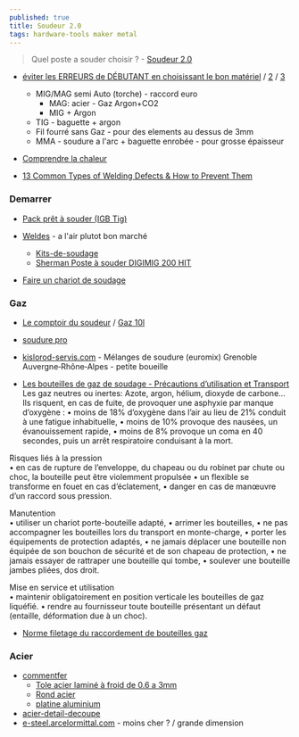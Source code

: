 ```yaml
---
published: true
title: Soudeur 2.0
tags: hardware-tools maker metal
---
```

> Quel poste a souder choisir ? - [Soudeur 2.0](https://www.youtube.com/watch?v=OJNb0512_cg)

- [éviter les ERREURS de DÉBUTANT en choisissant le bon matériel](https://www.youtube.com/watch?v=aiNl3enuMzA) / [2](https://www.youtube.com/watch?v=kZvakDwDMnc) / [3](https://www.youtube.com/watch?v=G3Gg9VVSo00)
	- MIG/MAG semi Auto (torche) - raccord euro 
    	- MAG: acier - Gaz Argon+CO2
    	- MIG + Argon
    - TIG - baguette + argon
    - Fil fourré sans Gaz - pour des elements au dessus de 3mm
    - MMA - soudure a l'arc + baguette enrobée - pour grosse épaisseur
    
- [Comprendre la chaleur](https://www.youtube.com/watch?v=FGJWxkIg6Ok)
- [13 Common Types of Welding Defects & How to Prevent Them](https://weldguru.com/common-welding-defects/)

### Demarrer
- [Pack prêt à souder (IGB Tig)](https://www.igbtig.com/postes-a-souder-mig-c102x3886317)
- [Weldes](https://weldes.fr/) - a l'air plutot bon marché
	- [Kits-de-soudage](https://weldes.fr/fr_FR/c/Kits-de-soudage/260/1/default/3)
    - [Sherman Poste à souder DIGIMIG 200 HIT](https://weldes.fr/fr_FR/p/Sherman-Poste-a-souder-DIGIMIG-200-HIT/5953)
    
- [Faire un chariot de soudage](https://www.youtube.com/watch?v=4QVkGkJT_kE)

### Gaz
- [Le comptoir du soudeur](https://lecomptoirdusoudeur.com/156-bouteilles-de-gaz) / [Gaz 10l](https://lecomptoirdusoudeur.com/bouteilles-de-gaz/808-pack-lk13001-cnr-gaz.html)

- [soudure pro](https://www.soudure.pro/)

- [kislorod-servis.com](https://kislorod-servis.com/fr/lyon/grenoble/euromix) - Mélanges de soudure (euromix) Grenoble Auvergne‐Rhône‐Alpes - petite boueille

- [Les bouteilles de gaz de soudage - Précautions d’utilisation et Transport
](https://www.soudeurs.com/site/les-bouteilles-de-gaz-de-soudage-precautions-d-utilisation-et-transport-837/)
Les gaz neutres ou inertes:
Azote, argon, hélium, dioxyde de carbone…
Ils risquent, en cas de fuite, de provoquer une asphyxie par manque d’oxygène :
• moins de 18% d’oxygène dans l’air au lieu de 21% conduit à une fatigue inhabituelle,
• moins de 10% provoque des nausées, un évanouissement rapide,
• moins de 8% provoque un coma en 40 secondes, puis un arrêt respiratoire conduisant à la mort.

Risques liés à la pression  
• en cas de rupture de l’enveloppe, du chapeau ou du robinet par chute ou choc, la bouteille peut être violemment propulsée
• un flexible se transforme en fouet en cas d’éclatement,
• danger en cas de manœuvre d’un raccord sous pression.

Manutention  
• utiliser un chariot porte-bouteille adapté,
• arrimer les bouteilles,
• ne pas accompagner les bouteilles lors du transport en monte-charge,
• porter les équipements de protection adaptés,
• ne jamais déplacer une bouteille non équipée de son bouchon de sécurité et de son chapeau de protection,
• ne jamais essayer de rattraper une bouteille qui tombe,
• soulever une bouteille jambes pliées, dos droit.

Mise en service et utilisation  
• maintenir obligatoirement en position verticale les bouteilles de gaz liquéfié.
• rendre au fournisseur toute bouteille présentant un défaut (entaille, déformation due à un choc).

- [Norme filetage du raccordement de bouteilles gaz](https://www.prosynergie.fr/norme-filetage-raccord-bouteilles-gaz-detendeur-p-324563)

### Acier
- [commentfer](https://www.commentfer.fr/)
	- [Tole acier laminé à froid de 0.6 a 3mm](https://www.commentfer.fr/tole-acier/2260-8638-tole-acier-lamine-a-froid-3701102725286.html#/42-epaisseur-1_mm)
    - [Rond acier](https://www.commentfer.fr/fer-rond-acier/817-2615-rond-acier-etire-40-mm-3701102717236.html#/25-longueur_en_metre-1_metre/638-section-40_mm)
    - [platine aluminium](https://www.commentfer.fr/platine-aluminium/2085-4467-platine-aluminium-150-x-150-mm-3701102727839.html#/59-epaisseur-10_mm/612-section-150_x_150_mm)
- [acier-detail-decoupe](https://www.acier-detail-decoupe.fr/)
- [e-steel.arcelormittal.com](https://e-steel.arcelormittal.com/FR/fr/) - moins cher ? / grande dimension
